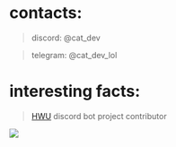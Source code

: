 # contacts:

> discord: @cat_dev

> telegram: @cat_dev_lol

# interesting facts: 

> [HWU](https://highways2b2t.net) discord bot project contributor 


![](https://tenor.com/view/a176is-so-cool-gif-26574450)

